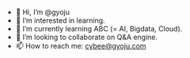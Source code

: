 - 👋 Hi, I’m @gyoju
- 👀 I’m interested in learning.
- 🌱 I’m currently learning ABC (= AI, Bigdata, Cloud).
- 💞️ I’m looking to collaborate on Q&A engine.
- 📫 How to reach me: cybee@gyoju.com

<!---
gyoju/gyoju is a ✨ special ✨ repository because its `README.md` (this file) appears on your GitHub profile.
You can click the Preview link to take a look at your changes.
--->
